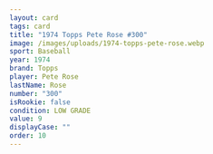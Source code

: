 ```yaml
---
layout: card
tags: card
title: "1974 Topps Pete Rose #300"
image: /images/uploads/1974-topps-pete-rose.webp
sport: Baseball
year: 1974
brand: Topps
player: Pete Rose
lastName: Rose
number: "300"
isRookie: false
condition: LOW GRADE
value: 9
displayCase: ""
order: 10
---
```

